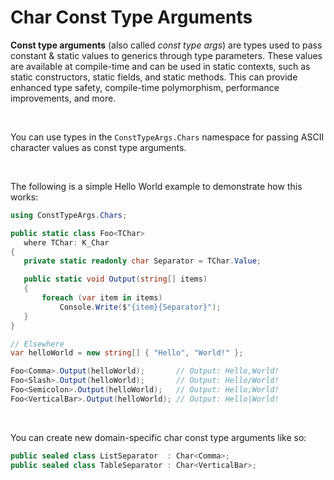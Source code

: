 ﻿# Char Const Type Arguments

**Const type arguments** (also called *const type args*) are types used to pass constant & static values to generics through type parameters. These values are available at compile-time and can be used in static contexts, such as static constructors, static fields, and static methods. This can provide enhanced type safety, compile-time polymorphism, performance improvements, and more.

&nbsp;

 You can use types in the `ConstTypeArgs.Chars` namespace for passing ASCII character values as const type arguments.

 &nbsp;

 The following is a simple Hello World example to demonstrate how this works:

 ```csharp
 using ConstTypeArgs.Chars;

public static class Foo<TChar>
    where TChar: K_Char
{
    private static readonly char Separator = TChar.Value;

    public static void Output(string[] items)
    {
        foreach (var item in items)
            Console.Write($"{item}{Separator}");
    }
}

// Elsewhere
var helloWorld = new string[] { "Hello", "World!" };

Foo<Comma>.Output(helloWorld);       // Output: Hello,World!
Foo<Slash>.Output(helloWorld);       // Output: Hello/World!
Foo<Semicolon>.Output(helloWorld);   // Output: Hello;World!
Foo<VerticalBar>.Output(helloWorld); // Output: Hello|World!
```

&nbsp;

You can create new domain-specific char const type arguments like so:

```csharp
public sealed class ListSeparator  : Char<Comma>;
public sealed class TableSeparator : Char<VerticalBar>;
```
